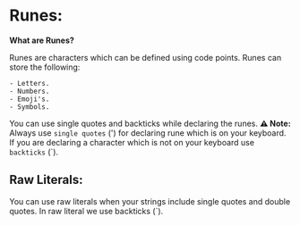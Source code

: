 # Runes:

**What are Runes?**

Runes are characters which can be defined using code points. Runes can
store the following: 

    - Letters.
    - Numbers.
    - Emoji's. 
    - Symbols.

You can use single quotes and backticks while declaring the runes.
**⚠️  Note:** Always use `single quotes` (') for declaring rune which is
on your keyboard. If you are declaring a character which is not on your
keyboard use `backticks` (`).

## Raw Literals:

You can use raw literals when your strings include single quotes and
double quotes. In raw literal we use backticks (`).
